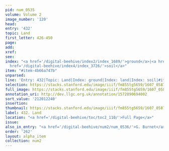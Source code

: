```yaml
---
pid: num_0535
volume: Volume 2
image_number: '120'
head:
entry: '432'
topic: Land
first_letter: 426-450
page:
add:
xref:
see:
index: "<a href='/digital-beehive/index2/index_1689/'>ground</a>|<a href='/digital-beehive/index3/index_2157/'>land</a>|<a
  href='/digital-beehive/index4/index_3726/'>soil</a>"
item: "#item-4b66a747b"
unparsed:
line: 'Entry: 432|Topic: Land|Index: ground|Index: land|Index: soil|#item-4b66a747b'
selection: https://stacks.stanford.edu/image/iiif/fm855tg5659/1607_0587/886,2240,2866,697/full/0/default.jpg
full_image: https://stacks.stanford.edu/image/iiif/fm855tg5659/1607_0587/full/full/0/default.jpg
annotation_uri: http://dev.llgc.org.uk/annotation/1572890694002
sort_value: '212012240'
insertion:
thumbnail: https://stacks.stanford.edu/image/iiif/fm855tg5659/1607_0587/886,2240,600,180/250,/0/default.jpg
label: 432. Land
location: "<a href='/digital-beehive/toc/toc2_110/'>Full Page</a>"
issue:
also_in_entry: "<a href='/digital-beehive/num2/num_0536/'>G. Burnet</a>"
order: '262'
layout: alpha_item
collection: num2
---
```

